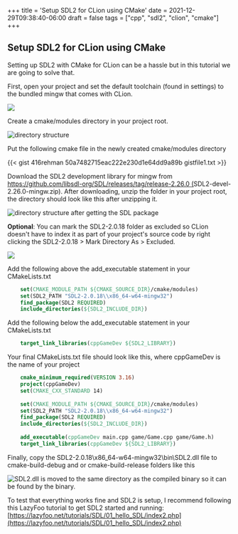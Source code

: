 +++
title = 'Setup SDL2 for CLion using CMake'
date = 2021-12-29T09:38:40-06:00
draft = false
tags = ["cpp", "sdl2", "clion", "cmake"]
+++

## Setup SDL2 for CLion using CMake

Setting up SDL2 with CMake for CLion can be a hassle but in this tutorial we are going to solve that.

First, open your project and set the default toolchain (found in settings) to the bundled mingw that comes with CLion.

![](https://cdn-images-1.medium.com/max/2000/0*2YKi2WrZbhGLhFaV.png)

Create a cmake/modules directory in your project root.

![directory structure](https://cdn-images-1.medium.com/max/2000/1*bcn__ZCUE7_TIwxfrfRSHg.png)

Put the following cmake file in the newly created cmake/modules directory

{{< gist 416rehman 50a7482715eac222e230d1e64dd9a89b gistfile1.txt >}}

Download the SDL2 development library for mingw from [https://github.com/libsdl-org/SDL/releases/tag/release-2.26.0 (](https://github.com/libsdl-org/SDL/releases/tag/release-2.26.0)SDL2-devel-2.26.0-mingw.zip). After downloading, unzip the folder in your project root, the directory should look like this after unzipping it.

![directory structure after getting the SDL package](https://cdn-images-1.medium.com/max/2000/1*kfCQgQmGiuo63t41s3SijA.png)

**Optional**: You can mark the SDL2-2.0.18 folder as excluded so CLion doesn't have to index it as part of your project's source code by right clicking the SDL2-2.0.18 > Mark Directory As > Excluded.

![](https://cdn-images-1.medium.com/max/2000/1*NVBDCpYjCt2If_XkTItDfg.png)

Add the following above the add_executable statement in your CMakeLists.txt

```cmake
    set(CMAKE_MODULE_PATH ${CMAKE_SOURCE_DIR}/cmake/modules) 
    set(SDL2_PATH "SDL2-2.0.18\\x86_64-w64-mingw32") 
    find_package(SDL2 REQUIRED) 
    include_directories(${SDL2_INCLUDE_DIR})
```

Add the following below the add_executable statement in your CMakeLists.txt
```cmake
    target_link_libraries(cppGameDev ${SDL2_LIBRARY})
```

Your final CMakeLists.txt file should look like this, where cppGameDev is the name of your project
```cmake
    cmake_minimum_required(VERSION 3.16) 
    project(cppGameDev) 
    set(CMAKE_CXX_STANDARD 14) 
    
    set(CMAKE_MODULE_PATH ${CMAKE_SOURCE_DIR}/cmake/modules) 
    set(SDL2_PATH "SDL2-2.0.18\\x86_64-w64-mingw32") 
    find_package(SDL2 REQUIRED) 
    include_directories(${SDL2_INCLUDE_DIR}) 
    
    add_executable(cppGameDev main.cpp game/Game.cpp game/Game.h) 
    target_link_libraries(cppGameDev ${SDL2_LIBRARY})
```

Finally, copy the SDL2-2.0.18\x86_64-w64-mingw32\bin\SDL2.dll file to cmake-build-debug and or cmake-build-release folders like this

![SDL2.dll is moved to the same directory as the compiled binary so it can be found by the binary.](https://cdn-images-1.medium.com/max/2000/1*DJs1Hg3oORFWzNRRlO1e1A.png)

To test that everything works fine and SDL2 is setup, I recommend following this LazyFoo tutorial to get SDL2 started and running: [https://lazyfoo.net/tutorials/SDL/01_hello_SDL/index2.php](https://lazyfoo.net/tutorials/SDL/01_hello_SDL/index2.php)